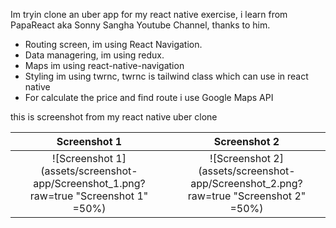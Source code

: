 Im tryin clone an uber app for my react native exercise, i learn from PapaReact aka Sonny Sangha Youtube Channel, thanks to him. 
* Routing screen, im using React Navigation. 
* Data managering, im using redux.
* Maps im using react-native-navigation
* Styling im using twrnc, twrnc is tailwind class which can use in react native 
* For calculate the price and find route i use Google Maps API

this is screenshot from my react native uber clone

Screenshot 1             |  Screenshot 2
:-------------------------:|:-------------------------:
![Screenshot 1](assets/screenshot-app/Screenshot_1.png?raw=true "Screenshot 1" =50%)  |  ![Screenshot 2](assets/screenshot-app/Screenshot_2.png?raw=true "Screenshot 2" =50%)
